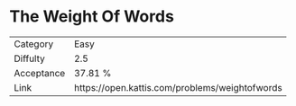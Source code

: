 # The Weight Of Words

<table>
    <tr>
        <td>Category</td>
        <td>Easy</td>
    </tr>
    <tr>
        <td>Diffulty</td>
        <td>2.5</td>
    </tr>
    <tr>
        <td>Acceptance</td>
        <td>37.81 %</td>
    </tr>
    <tr>
        <td>Link</td>
        <td>https://open.kattis.com/problems/weightofwords</td>
    </tr>
</table>